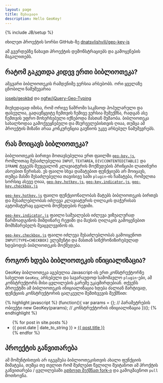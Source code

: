 ```yaml
---
layout: page
title: შესავალი
description: Hello GeoKey!
---
```

{% include JB/setup %}

იხილეთ პროექტის სორსი GitHub-ზე [dnatsvlishvili/geo-key-js](http://github.com/dnatsvlishvili/geo-key-js)

ამ გვერდებზე ნახავთ პროექტის დემონსტრაციებს და გამოყენების მაგალითებს.

## რატომ გაკეთდა კიდევ ერთი ბიბლიოთეკა?

ამგვარი ბიბლიოთეკის რამდენიმე ვერსია არსებობს. ორი ყველაზე ცნობილი ნამუშევარია

[ioseb/geokbd](http://github.com/ioseb/geokbd) და [ngfw/jQuery-Geo-Typing](http://github.com/ngfw/jQuery-Geo-Typing)

მიუხედავად იმისა, რომ ორივე ნაშრომი საკმაოდ პოპულარული და ფასეულია, გადავწყვიტე ჩემთვის ჩემივე ვერსია შემექმნა, რადგან ასე ჩემთვის უფრო მოხერხებული იქნებოდა მასთან მუშაობა. ბიბლიოთეკა სახალხოდაა გამოქვეყნებული და მსურველებისთვის ღიაა, თუმცა ამ პროექტის მიზანი არაა კონკურენცია გაუწიოს უკვე არსებულ ნამუშევრებს.

## რას მოიცავს ბიბლიოთეკა?

ბიბლიოთეკის ბირთვი მოთავსებულია ერთ ფაილში [```geo-key.js```](https://github.com/dnatsvlishvili/geo-key-js/blame/master/geo-key.js), რომლითაც შესაძლებელია ```INPUT```, ```TEXTAREA```, ```DIV[CONTENTEDITABLE]``` და ```IFRAME``` ტეგებს შეუცვალონ კლავიატურის მოქმედების პრინციპი ლათინური ასოებით წერისას. ეს ფაილი სხვა დამატებით ფუნქციებს არ მოიცავს, თუმცა მასში შესაძლებელია თავისივე სამი ```plugin```-ის ჩამატება, რომელთა სორსიც ასევე ღიაა, [```geo-key.hotkey.js```](https://github.com/dnatsvlishvili/geo-key-js/blame/master/geo-key.hotkey.js), [```geo-key.indicator.js```](https://github.com/dnatsvlishvili/geo-key-js/blame/master/geo-key.indicator.js), [```geo-key.checkbox.js```](https://github.com/dnatsvlishvili/geo-key-js/blame/master/geo-key.checkbox.js)

[```geo-key.hotkey.js```](https://github.com/dnatsvlishvili/geo-key-js/blame/master/geo-key.hotkey.js) ფაილი ფუნქციონალობას მატებს ბიბლიოთეკის ბირთვს და შესაძლებლობას იძლევა კლავიატურის ღილაკის დაჭერისას ავტომატურაც ცვალოს მოქმედების რეჟიმი.

[```geo-key.indicator.js```](https://github.com/dnatsvlishvili/geo-key-js/blame/master/geo-key.hotkey.js) ფაილი საშუალებას იძლევა ვიზუალურად წარმოადგინოს მიმდინარე რეჟიმი და მაუსის ღილაკის გამოყენებით მომხმარებელს შეაცვლევინოს ის.

[```geo-key.checkbox.js```](https://github.com/dnatsvlishvili/geo-key-js/blame/master/geo-key.hotkey.js) ფაილი იძლევა შესაძლებლობას გამოიყენოთ ```INPUT[TYPE=CHECKBOX]``` ელემენტი და მასთან სინქრონიზირებულად ხდებოდეს ბიბლიოთეკის მოქმედება.

## როგორ ხდება ბიბლიოთეკის ინიციალიზაცია?

GeoKey ბიბლიოთეკა აგებულია Javascript-ის ერთ კონსტრუქტორზე სახელით ```GeoKey```, არსებული და სავარაუდოდ სამომავლო ```plugin```-ები, ამ კონსტრუქტორს მისი ცვლილების გარეშე უკავშირდებიან. თქვენს პროექტში ამ ბიბლიოთეკის ინიციალიზაცია ხდება ძალიან მარტივად, ფუნქციის კონსტრუქტორის ცალკეული შემთხვევის შექმნით:

{% highlight javascript %}
(function(){
  var params = {}; // პარამეტრების ობიექტი
  new GeoKey(params); // კონსტრუქტორის ინიციალიზაცია 
})();
{% endhighlight %}

<ul class="posts">
  {% for post in site.posts %}
    <li><span>{{ post.date | date_to_string }}</span> &raquo; <a href="{{ BASE_PATH }}{{ post.url }}">{{ post.title }}</a></li>
  {% endfor %}
</ul>

## პროექტის განვითარება

ამ მომენტისთვის არ იგეგმება ბიბლიოთეკისთვის ახალი ფუნქციის მიმატება, თუმცა თუ თვლით რომ შეძლებთ წვლილი შეიტანოთ ამ პროქტის განვითარება / ცვლილებაში [გთხოვთ შექმნათ fork-ი](http://github.com/dnatsvlishvili/geo-key-js) და გამოგზავნოთ ```pull``` მოთხოვნა.

